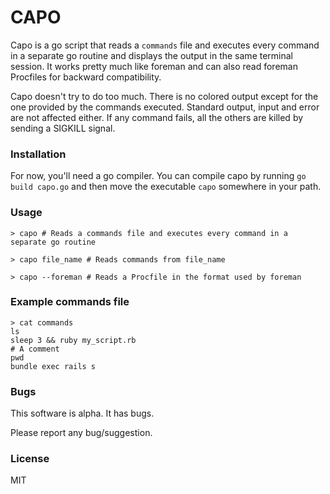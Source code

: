 # CAPO

Capo is a go script that reads a `commands` file and executes every command in a separate go routine and displays the output in the same terminal session. It works pretty much like foreman and can also read foreman Procfiles for backward compatibility.

Capo doesn't try to do too much. There is no colored output except for the one provided by the commands executed. Standard output, input and error are not affected either. If any command fails, all the others are killed by sending a SIGKILL signal.

### Installation

For now, you'll need a go compiler. You can compile capo by running `go build capo.go` and then move the executable `capo` somewhere in your path.

### Usage

```
> capo # Reads a commands file and executes every command in a separate go routine

> capo file_name # Reads commands from file_name

> capo --foreman # Reads a Procfile in the format used by foreman
```

### Example commands file

```
> cat commands
ls
sleep 3 && ruby my_script.rb
# A comment
pwd
bundle exec rails s
```

### Bugs

This software is alpha. It has bugs.

Please report any bug/suggestion.

### License

MIT
